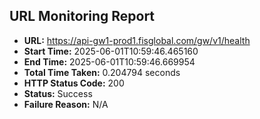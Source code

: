 ## URL Monitoring Report

- **URL:** https://api-gw1-prod1.fisglobal.com/gw/v1/health
- **Start Time:** 2025-06-01T10:59:46.465160
- **End Time:** 2025-06-01T10:59:46.669954
- **Total Time Taken:** 0.204794 seconds
- **HTTP Status Code:** 200
- **Status:** Success
- **Failure Reason:** N/A
